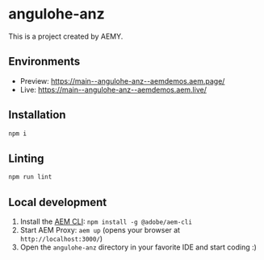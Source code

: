 # angulohe-anz

This is a project created by AEMY.

## Environments

- Preview: https://main--angulohe-anz--aemdemos.aem.page/
- Live: https://main--angulohe-anz--aemdemos.aem.live/

## Installation

```sh
npm i
```

## Linting

```sh
npm run lint
```

## Local development

1. Install the [AEM CLI](https://github.com/adobe/helix-cli): `npm install -g @adobe/aem-cli`
1. Start AEM Proxy: `aem up` (opens your browser at `http://localhost:3000/`)
1. Open the `angulohe-anz` directory in your favorite IDE and start coding :)